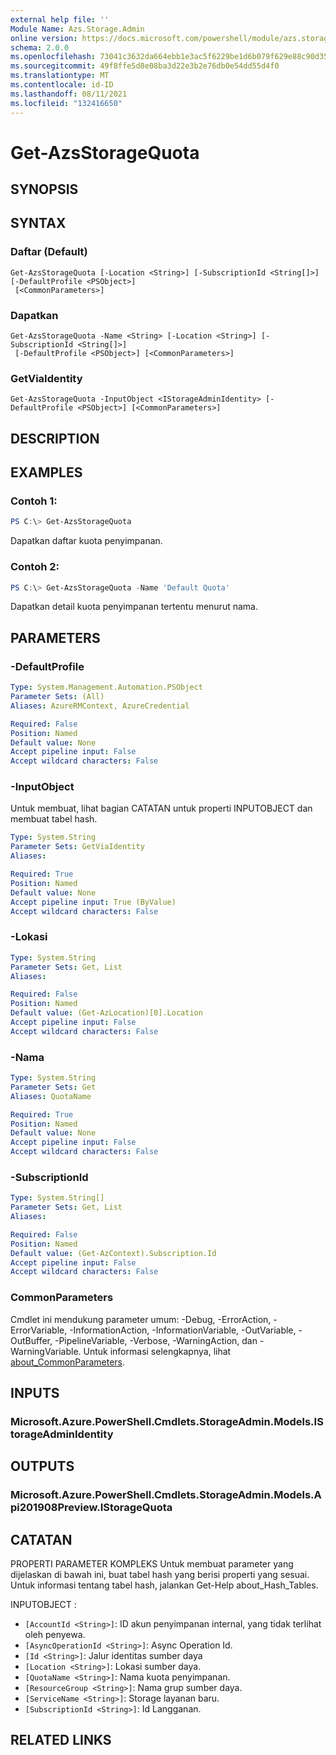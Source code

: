 ```yaml
---
external help file: ''
Module Name: Azs.Storage.Admin
online version: https://docs.microsoft.com/powershell/module/azs.storage.admin/get-azsstoragequota
schema: 2.0.0
ms.openlocfilehash: 73041c3632da664ebb1e3ac5f6229be1d6b079f629e88c90d350ff2c741abb2b
ms.sourcegitcommit: 49f8ffe5d8e08ba3d22e3b2e76db0e54dd55d4f0
ms.translationtype: MT
ms.contentlocale: id-ID
ms.lasthandoff: 08/11/2021
ms.locfileid: "132416650"
---
```

# Get-AzsStorageQuota

## SYNOPSIS


## SYNTAX

### Daftar (Default)
```
Get-AzsStorageQuota [-Location <String>] [-SubscriptionId <String[]>] [-DefaultProfile <PSObject>]
 [<CommonParameters>]
```

### Dapatkan
```
Get-AzsStorageQuota -Name <String> [-Location <String>] [-SubscriptionId <String[]>]
 [-DefaultProfile <PSObject>] [<CommonParameters>]
```

### GetViaIdentity
```
Get-AzsStorageQuota -InputObject <IStorageAdminIdentity> [-DefaultProfile <PSObject>] [<CommonParameters>]
```

## DESCRIPTION


## EXAMPLES

### Contoh 1:
```powershell
PS C:\> Get-AzsStorageQuota
```

Dapatkan daftar kuota penyimpanan.

### Contoh 2:
```powershell
PS C:\> Get-AzsStorageQuota -Name 'Default Quota'
```

Dapatkan detail kuota penyimpanan tertentu menurut nama.

## PARAMETERS

### -DefaultProfile


```yaml
Type: System.Management.Automation.PSObject
Parameter Sets: (All)
Aliases: AzureRMContext, AzureCredential

Required: False
Position: Named
Default value: None
Accept pipeline input: False
Accept wildcard characters: False

```

### -InputObject
Untuk membuat, lihat bagian CATATAN untuk properti INPUTOBJECT dan membuat tabel hash.

```yaml
Type: System.String
Parameter Sets: GetViaIdentity
Aliases:

Required: True
Position: Named
Default value: None
Accept pipeline input: True (ByValue)
Accept wildcard characters: False

```

### -Lokasi


```yaml
Type: System.String
Parameter Sets: Get, List
Aliases:

Required: False
Position: Named
Default value: (Get-AzLocation)[0].Location
Accept pipeline input: False
Accept wildcard characters: False

```

### -Nama


```yaml
Type: System.String
Parameter Sets: Get
Aliases: QuotaName

Required: True
Position: Named
Default value: None
Accept pipeline input: False
Accept wildcard characters: False

```

### -SubscriptionId


```yaml
Type: System.String[]
Parameter Sets: Get, List
Aliases:

Required: False
Position: Named
Default value: (Get-AzContext).Subscription.Id
Accept pipeline input: False
Accept wildcard characters: False

```

### CommonParameters
Cmdlet ini mendukung parameter umum: -Debug, -ErrorAction, -ErrorVariable, -InformationAction, -InformationVariable, -OutVariable, -OutBuffer, -PipelineVariable, -Verbose, -WarningAction, dan -WarningVariable. Untuk informasi selengkapnya, lihat [about_CommonParameters](http://go.microsoft.com/fwlink/?LinkID=113216).

## INPUTS

### Microsoft.Azure.PowerShell.Cmdlets.StorageAdmin.Models.IStorageAdminIdentity

## OUTPUTS

### Microsoft.Azure.PowerShell.Cmdlets.StorageAdmin.Models.Api201908Preview.IStorageQuota



## CATATAN

PROPERTI PARAMETER KOMPLEKS Untuk membuat parameter yang dijelaskan di bawah ini, buat tabel hash yang berisi properti yang sesuai. Untuk informasi tentang tabel hash, jalankan Get-Help about_Hash_Tables.

INPUTOBJECT <IStorageAdminIdentity> : 
  - `[AccountId <String>]`: ID akun penyimpanan internal, yang tidak terlihat oleh penyewa.
  - `[AsyncOperationId <String>]`: Async Operation Id.
  - `[Id <String>]`: Jalur identitas sumber daya
  - `[Location <String>]`: Lokasi sumber daya.
  - `[QuotaName <String>]`: Nama kuota penyimpanan.
  - `[ResourceGroup <String>]`: Nama grup sumber daya.
  - `[ServiceName <String>]`: Storage layanan baru.
  - `[SubscriptionId <String>]`: Id Langganan.

## RELATED LINKS


